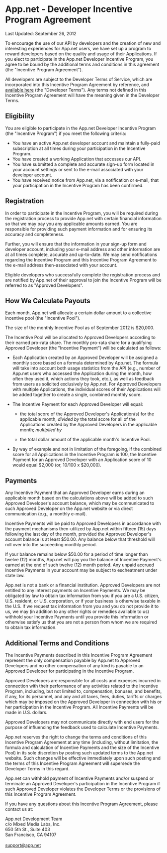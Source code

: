 # App.net - Developer Incentive Program Agreement

Last Updated: September 26, 2012

To encourage the use of our API by developers and the creation of new and interesting experiences for App.net users, we have set up a program to reward developers based on the quality and usage of their Applications. If you elect to participate in the App.net Developer Incentive Program, you agree to be bound by the additional terms and conditions in this agreement (the "Incentive Program Agreement").

All developers are subject to the Developer Terms of Service, which are incorporated into this Incentive Program Agreement by reference, and [available here](/legal/developer-terms/) (the "Developer Terms"). Any terms not defined in this Incentive Program Agreement will have the meaning given in the Developer Terms.

## Eligibility

You are eligible to participate in the App.net Developer Incentive Program (the "Incentive Program") if you meet the following criteria:

* You have an active App.net developer account and maintain a fully-paid subscription at all times during your participation in the Incentive Program.
* You have created a working Application that accesses our API.
* You have submitted a complete and accurate sign-up form located in your account settings or sent to the e-mail associated with your developer account.
* You have received notice from App.net, via a notification or e-mail, that your participation in the Incentive Program has been confirmed.

## Registration

In order to participate in the Incentive Program, you will be required during the registration process to provide App.net with certain financial information so that we may pay you any applicable amounts earned. You are responsible for providing such payment information and for ensuring its accuracy and completeness.

Further, you will ensure that the information in your sign-up form and developer account, including your e-mail address and other information are at all times complete, accurate and up-to-date. We may send notifications regarding the Incentive Program and this Incentive Program Agreement to the e-mail address then-associated with your account.

Eligible developers who successfully complete the registration process and are notified by App.net of their approval to join the Incentive Program will be referred to as "Approved Developers".

## How We Calculate Payouts

Each month, App.net will allocate a certain dollar amount to a collective incentive pool (the "Incentive Pool").

The size of the monthly Incentive Pool as of September 2012 is $20,000.

The Incentive Pool will be allocated to Approved Developers according to their earned pro-rata share. The monthly pro-rata share for a qualifying Approved Developer (the "Incentive Payment") will be calculated as follows:

* Each Application created by an Approved Developer will be assigned a monthly score based on a formula determined by App.net. The formula will take into account both usage statistics from the API (e.g., number of App.net users who accessed the Application during the month, how often they used it, which actions they took, etc.), as well as feedback from users as solicited exclusively by App.net. For Approved Developers with multiple Applications, the individual scores of their Applications will be added together to create a single, combined monthly score.

* The Incentive Payment for each Approved Developer will equal:

    * the total score of the Approved Developer's Application(s) for the applicable month, _divided by_ the total score for all of the Applications created by the Approved Developers in the applicable month; _multiplied by_

    * the total dollar amount of the applicable month's Incentive Pool.

* By way of example and not in limitation of the foregoing, if the combined score for all Applications in the Incentive Program is 100, the Incentive Payment for an Approved Developer with an Application score of 10 would equal $2,000  (or, 10/100 x $20,000).

## Payments

Any Incentive Payment that an Approved Developer earns during an applicable month based on the calculations above will be added to such Approved Developer's account balance, which may be communicated to such Approved Developer on the App.net website or via direct communication (e.g., a monthly e-mail).

Incentive Payments will be paid to Approved Developers in accordance with the payment mechanisms then-utilized by App.net within fifteen (15) days following the last day of the month, provided the Approved Developer's account balance is at least $50.00. Any balance below that threshold will roll over into the succeeding monthly period.

If your balance remains below $50.00 for a period of time longer than twelve (12) months, App.net will pay you the balance of Incentive Payment's earned at the end of such twelve (12) month period. Any unpaid accrued Incentive Payments in your account may be subject to escheatment under state law.

App.net is not a bank or a financial institution. Approved Developers are not entitled to any interest payments on Incentive Payments. We may be obligated by law to obtain tax information from you if you are a U.S. citizen, U.S. resident, or U.S. corporation, or if your business is otherwise taxable in the U.S. If we request tax information from you and you do not provide it to us, we may (in addition to any other rights or remedies available to us) withhold your Incentive Payments until you provide this information or otherwise satisfy us that you are not a person from whom we are required to obtain tax information.

## Additional Terms and Conditions

The Incentive Payments described in this Incentive Program Agreement represent the only compensation payable by App.net to Approved Developers and no other compensation of any kind is payable to an Approved Developer for participating in the Incentive Program.

Approved Developers are responsible for all costs and expenses incurred in connection with their performance of any activities related to the Incentive Program, including, but not limited to, compensation, bonuses, and benefits, if any, for its personnel, and any and all taxes, fees, duties, tariffs or charges which may be imposed on the Approved Developer in connection with his or her participation in the Incentive Program. All Incentive Payments will be made in U.S. dollars.

Approved Developers may not communicate directly with end users for the purpose of influencing the feedback used to calculate Incentive Payments.

App.net reserves the right to change the terms and conditions of this Incentive Program Agreement at any time (including, without limitation, the formula and calculation of Incentive Payments and the size of the Incentive Pool) in its sole discretion by posting such updated terms to the App.net website. Such changes will be effective immediately upon such posting and the terms of this Incentive Program Agreement will supersede the Developer Terms in this regard.

App.net can withhold payment of Incentive Payments and/or suspend or terminate an Approved Developer's participation in the Incentive Program if such Approved Developer violates the Developer Terms or the provisions of this Incentive Program Agreement.

If you have any questions about this Incentive Program Agreement, please contact us at:

App.net Development Team<br>
c/o Mixed Media Labs, Inc.<br>
650 5th St., Suite 403<br>
San Francisco, CA 94107<br>
<br>
[support@app.net](mailto:support@app.net)



